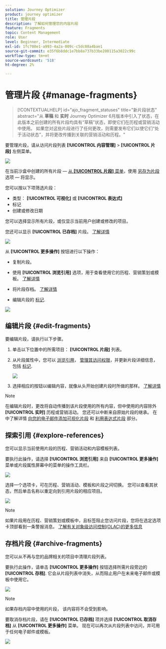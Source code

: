 ```yaml
---
solution: Journey Optimizer
product: journey optimizer
title: 管理片段
description: 了解如何管理您的内容片段
feature: Fragments
topic: Content Management
role: User
level: Beginner, Intermediate
exl-id: 1fc708e1-a993-4a2a-809c-c5dc08a4bae1
source-git-commit: e35f6b8ddc1e7bb8a737b33be200115a3022c99c
workflow-type: tm+mt
source-wordcount: '518'
ht-degree: 2%

---
```


# 管理片段 {#manage-fragments}

>[!CONTEXTUALHELP]
>id="ajo_fragment_statuses"
>title="新片段状态"
>abstract="从 **草稿** 和 **实时** Journey Optimizer 6月版本中引入了状态，在此版本之前创建的所有片段均具有“草稿”状态，即使它们在历程或营销活动中使用。 如果您对这些片段进行了任何更改，则需要发布它们以使它们“处于活动状态”，并将更改传播到关联的营销活动和历程。"

要管理片段，请从访问片段列表 **[!UICONTROL 内容管理]** > **[!UICONTROL 片段]** 左侧菜单。

![](assets/fragment-list.png)

在当前沙盒中创建的所有片段 —  [从 **[!UICONTROL 片段]** 菜单](#create-fragments)，使用 [另存为片段](#save-as-fragment) 选项 — 将显示。

您可以按以下项筛选片段：

* 类型： **[!UICONTROL 可视化]** 或 **[!UICONTROL 表达式]**
* 标记
* 创建或修改日期

您可以选择显示所有片段，或仅显示当前用户创建或修改的项目。

您还可以显示 **[!UICONTROL 已存档]** 片段。 [了解详情](#archive-fragments)

![](assets/fragment-list-filters.png)

从 **[!UICONTROL 更多操作]** 按钮进行以下操作：

* 复制片段。

* 使用 **[!UICONTROL 浏览引用]** 选项，用于查看使用它的历程、营销策划或模板。 [了解详情](#explore-references)

* 将片段存档。 [了解详情](#archive-fragments)

* 编辑片段的 [标记](../start/search-filter-categorize.md#tags).

![](assets/fragment-list-more-actions.png)

## 编辑片段 {#edit-fragments}

要编辑片段，请执行以下步骤。

1. 单击以下位置中的所需项目： **[!UICONTROL 片段]** 列表。
1. 从片段属性中，您可以 [浏览引用](#explore-references)， [管理其访问权限](../administration/object-based-access.md)，并更新片段详细信息，包括 [标记](../start/search-filter-categorize.md#tags).

   ![](../email/assets/fragment-edit-content.png)

1. 选择相应的按钮以编辑内容，就像从头开始创建片段时所做的那样。 [了解详情](#create-from-scratch)

>[!NOTE]
>
>在编辑片段时，更改将自动传播到该片段使用的所有内容，但中使用的内容除外 **[!UICONTROL 实时]** 历程或营销活动。 您还可以中断来自原始片段的继承。 在中了解详情 [向您的电子邮件添加可视化片段](../email/use-visual-fragments.md#break-inheritance) 和 [利用表达式片段](../personalization/use-expression-fragments.md#break-inheritance) 部分。

## 探索引用 {#explore-references}

您可以显示当前使用片段的历程、营销活动和内容模板列表。

要执行此操作，请选择 **[!UICONTROL 浏览引用]** 来自 **[!UICONTROL 更多操作]** 菜单或片段属性屏幕中的菜单的操作工具栏。

![](assets/fragment-explore-references.png)

选择一个选项卡，可在历程、营销活动、模板和片段之间切换。 您可以查看其状态，然后单击名称以重定向到引用片段的相应项目。

![](assets/fragment-usage-screen.png)

>[!NOTE]
>
>如果片段用在历程、营销策划或模板中，且标签阻止您访问片段，您将在选定选项卡顶部看到一条警报消息。 [了解有关对象级访问控制(OLAC)的更多信息](../administration/object-based-access.md)

## 存档片段 {#archive-fragments}

您可以从不再与您的品牌相关的项目中清理片段列表。

要执行此操作，请单击 **[!UICONTROL 更多操作]** 按钮选择所需片段旁边的 **[!UICONTROL 存档]**. 它会从片段列表中消失，从而阻止用户在未来电子邮件或模板中使用它。

![](assets/fragment-list-archive.png)

>[!NOTE]
>
>如果存档内容中使用的片段， <!--it will remain in the email or template, but you won't be able to select it from the fragment list to edit it-->该内容将不会受到影响。

要取消存档片段，请在 **[!UICONTROL 已存档]** 项并选择 **[!UICONTROL 取消存档]** 从 **[!UICONTROL 更多操作]** 菜单。 现在可以再次从片段列表中访问，并可用于任何电子邮件或模板。

![](assets/fragment-list-unarchive.png)
